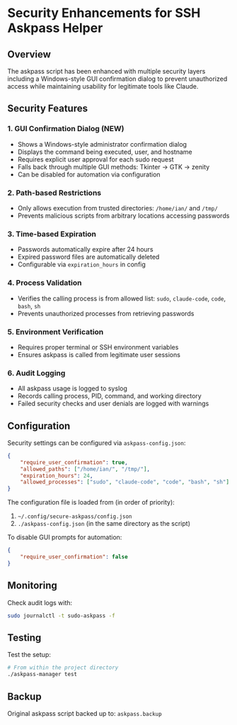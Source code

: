 # Security Enhancements for SSH Askpass Helper

## Overview
The askpass script has been enhanced with multiple security layers including a Windows-style GUI confirmation dialog to prevent unauthorized access while maintaining usability for legitimate tools like Claude.

## Security Features

### 1. GUI Confirmation Dialog (NEW)
- Shows a Windows-style administrator confirmation dialog
- Displays the command being executed, user, and hostname
- Requires explicit user approval for each sudo request
- Falls back through multiple GUI methods: Tkinter → GTK → zenity
- Can be disabled for automation via configuration

### 2. Path-based Restrictions
- Only allows execution from trusted directories: `/home/ian/` and `/tmp/`
- Prevents malicious scripts from arbitrary locations accessing passwords

### 3. Time-based Expiration
- Passwords automatically expire after 24 hours
- Expired password files are automatically deleted
- Configurable via `expiration_hours` in config

### 4. Process Validation
- Verifies the calling process is from allowed list: `sudo`, `claude-code`, `code`, `bash`, `sh`
- Prevents unauthorized processes from retrieving passwords

### 5. Environment Verification
- Requires proper terminal or SSH environment variables
- Ensures askpass is called from legitimate user sessions

### 6. Audit Logging
- All askpass usage is logged to syslog
- Records calling process, PID, command, and working directory
- Failed security checks and user denials are logged with warnings

## Configuration
Security settings can be configured via `askpass-config.json`:
```json
{
    "require_user_confirmation": true,
    "allowed_paths": ["/home/ian/", "/tmp/"],
    "expiration_hours": 24,
    "allowed_processes": ["sudo", "claude-code", "code", "bash", "sh"]
}
```

The configuration file is loaded from (in order of priority):
1. `~/.config/secure-askpass/config.json`
2. `./askpass-config.json` (in the same directory as the script)

To disable GUI prompts for automation:
```json
{
    "require_user_confirmation": false
}
```

## Monitoring
Check audit logs with:
```bash
sudo journalctl -t sudo-askpass -f
```

## Testing
Test the setup:
```bash
# From within the project directory
./askpass-manager test
```

## Backup
Original askpass script backed up to: `askpass.backup`